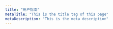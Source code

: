 ```yaml
---
title: "用户指南"
metaTitle: "This is the title tag of this page"
metaDescription: "This is the meta description"
---
```

